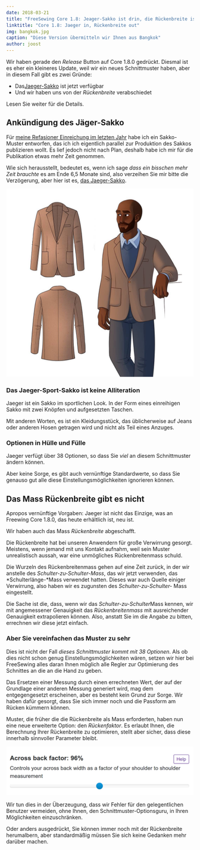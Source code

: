 ```yaml
---
date: 2018-03-21
title: "FreeSewing Core 1.8: Jeager-Sakko ist drin, die Rückenbreite ist raus"
linktitle: "Core 1.8: Jaeger in, Rückenbreite out"
img: bangkok.jpg
caption: "Diese Version übermitteln wir Ihnen aus Bangkok"
author: joost
---
```


Wir haben gerade den *Release* Button auf Core 1.8.0 gedrückt. Diesmal ist es eher ein kleineres Update, weil wir ein neues Schnittmuster haben, aber in diesem Fall gibt es zwei Gründe:

 - Das[Jaeger-Sakko](/patterns/jaeger) ist jetzt verfügbar
 - Und wir haben uns von der *Rückenbreite* verabschiedet

Lesen Sie weiter für die Details.

## Ankündigung des Jäger-Sakko

Für [meine Refasioner Einreichung im letzten Jahr](/blog/the-refashioners-2017/) habe ich ein Sakko-Muster entworfen, das ich ich eigentlich parallel zur Produktion des Sakkos publizieren wollt. Es lief jedoch nicht nach Plan, deshalb habe ich mir für die Publikation etwas mehr Zeit genommen.

Wie sich herausstellt, bedeutet es, wenn ich sage *dass ein bisschen mehr Zeit brauchte* es am Ende 6,5 Monate sind, also verzeihen Sie mir bitte die Verzögerung, aber hier ist es, [das Jaeger-Sakko](/patterns/jaeger).

![Beachten Sie, dass ich damals in meinem Beitrag über den Blake Blazer gesprochen habe, aber ich habe ihn seitdem umbenannt, weil Jaeger-Sakko einfach cooler ist](jaeger.jpg)

### Das Jaeger-Sport-Sakko ist keine Alliteration

Jaeger ist ein Sakko im sportlichen Look. In der Form eines einreihigen Sakko mit zwei Knöpfen und aufgesetzten Taschen.

Mit anderen Worten, es ist ein Kleidungsstück, das üblicherweise auf Jeans oder anderen Hosen getragen wird und nicht als Teil eines Anzuges.

### Optionen in Hülle und Fülle

Jaeger verfügt über 38 Optionen, so dass Sie *viel* an diesem Schnittmuster ändern können.

Aber keine Sorge, es gibt auch vernünftige Standardwerte, so dass Sie genauso gut alle diese Einstellungsmöglichkeiten ignorieren können.

## Das Mass Rückenbreite gibt es nicht

Apropos vernünftige Vorgaben: Jaeger ist nicht das Einzige, was an Freewing Core 1.8.0, das heute erhältlich ist, neu ist.

Wir haben auch das Mass *Rückenbreite* abgeschafft.

Die Rückenbreite hat bei unseren Anwendern für große Verwirrung gesorgt. Meistens, wenn jemand mit uns Kontakt aufnahm, weil sein Muster unrealistisch aussah, war eine unmögliches Rückenbreitenmass schuld.

Die Wurzeln des Rückenbreitenmass gehen auf eine Zeit zurück, in der wir anstelle des *Schulter-zu-Schulter-Mass*, das wir jetzt verwenden, das *Schulterlänge-*Mass verwendet hatten. Dieses war auch Quelle einiger Verwirrung, also haben wir es zugunsten des *Schulter-zu-Schulter-* Mass eingestellt.

Die Sache ist die, dass, wenn wir das *Schulter-zu-Schulter*Mass kennen, wir mit angemessener Genauigkeit das *Rückenbreitenmass* mit ausreichender Genauigkeit extrapolieren können. Also, anstatt Sie im die Angabe zu bitten, errechnen wir diese jetzt einfach.

### Aber Sie vereinfachen das Muster zu sehr

Dies ist nicht der Fall *dieses Schnittmuster kommt mit 38 Optionen*. Als ob dies nicht schon genug Einstellungsmöglichkeiten wären, setzen wir hier bei FreeSewing alles daran Ihnen möglich alle Regler zur Optimierung des Schnittes an die an die Hand zu geben.

Das Ersetzen einer Messung durch einen errechneten Wert, der auf der Grundlage einer anderen Messung generiert wird, mag dem entgegengesetzt erscheinen, aber es besteht kein Grund zur Sorge. Wir haben dafür gesorgt, dass Sie sich immer noch und die Passform am Rücken kümmern können.

Muster, die früher die die Rückenbreite als Mass erforderten, haben nun eine neue erweiterte Option: den *Rückenfaktor*. Es erlaubt Ihnen, die Berechnung Ihrer Rückenbreite zu optimieren, stellt aber sicher, dass diese innerhalb sinnvoller Parameter bleibt.

![Der Rückenbreitenfaktor](acrossback.png)

Wir tun dies in der Überzeugung, dass wir Fehler für den gelegentlichen Benutzer vermeiden, ohne Ihnen, den Schnittmuster-Optionsguru, in Ihren Möglichkeiten einzuschränken.

Oder anders ausgedrückt, Sie können immer noch mit der Rückenbreite herumalbern, aber standardmäßig müssen Sie sich keine Gedanken mehr darüber machen.
